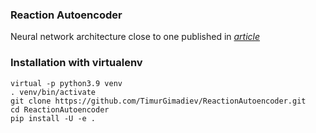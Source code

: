 ### Reaction Autoencoder

Neural network architecture close to one published in *[article](https://doi.org/10.1038/s41598-021-81889-y)*


### Installation with virtualenv
    virtual -p python3.9 venv
    . venv/bin/activate
    git clone https://github.com/TimurGimadiev/ReactionAutoencoder.git
    cd ReactionAutoencoder
    pip install -U -e .




